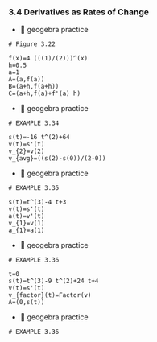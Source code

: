 ### 3.4 Derivatives as Rates of Change


- 🎯 geogebra practice 

```
# Figure 3.22

f(x)=4 (((1)/(2)))^(x)
h=0.5
a=1
A=(a,f(a))
B=(a+h,f(a+h))
C=(a+h,f(a)+f'(a) h)
```


- 🎯 geogebra practice 

```
# EXAMPLE 3.34

s(t)=-16 t^(2)+64
v(t)=s'(t)
v_{2}=v(2)
v_{avg}=((s(2)-s(0))/(2-0))
```


- 🎯 geogebra practice 

```
# EXAMPLE 3.35

s(t)=t^(3)-4 t+3
v(t)=s'(t)
a(t)=v'(t)
v_{1}=v(1)
a_{1}=a(1)
```


- 🎯 geogebra practice 

```
# EXAMPLE 3.36

t=0
s(t)=t^(3)-9 t^(2)+24 t+4
v(t)=s'(t)
v_{factor}(t)=Factor(v)
A=(0,s(t))
```

- 🎯 geogebra practice 

```
# EXAMPLE 3.36


```
